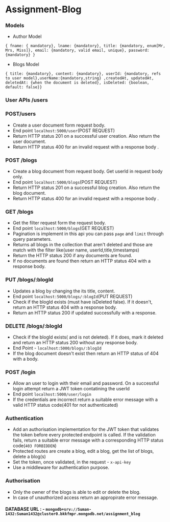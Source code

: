 # Assignment-Blog

### Models
- Author Model
```
{ fname: { mandatory}, lname: {mandatory}, title: {mandatory, enum[Mr, Mrs, Miss]}, email: {mandatory, valid email, unique}, password: {mandatory} }
```
- Blogs Model
```
{ title: {mandatory}, content: {mandatory}, userId: {mandatory, refs to user model},userName:{mandatory,string} ,createdAt, updatedAt, deletedAt: {when the document is deleted}, isDeleted: {boolean, default: false}}
```

### User APIs /users
### POST/users
- Create a user document form request body.
- End point `localhost:5000/user`(POST REQUEST)
- Return HTTP status 201 on a successful user creation. Also return the user document.
- Return HTTP status 400 for an invalid request with a response body .


### POST /blogs
- Create a blog document from request body. Get userId in request body only.
- End point `localhost:5000/blogs`(POST REQUEST)
- Return HTTP status 201 on a successful blog creation. Also return the blog document.
- Return HTTP status 400 for an invalid request with a response body .

### GET /blogs
- Get the filter request form the request body.
- End point `localhost:5000/blogs`(GET REQUEST)
- Pagination is implement in this api you can pass `page` and `limit` through query parameters.
- Returns all blogs in the collection that aren't deleted and those are match with the filter like(user name, userId,title,timestamps)
- Return the HTTP status 200 if any documents are found.
- If no documents are found then return an HTTP status 404 with a response body.


### PUT /blogs/:blogId
- Updates a blog by changing the its title, content.
- End point `localhost:5000/blogs/:blogId`(PUT REQUEST)
- Check if the blogId exists (must have isDeleted false). If it doesn't, return an HTTP status 404 with a response body.
- Return an HTTP status 200 if updated successfully with a response.
 

### DELETE /blogs/:blogId
- Check if the blogId exists( and is not deleted). If it does, mark it deleted and return an HTTP status 200 without any response body.
- End Point - `localhost:5000/blogs/:blogId`
- If the blog document doesn't exist then return an HTTP status of 404 with a body.

### POST /login
- Allow an user to login with their email and password. On a successful login attempt return a JWT token contatining the userId
- End point `localhost:5000/user/login`
- If the credentials are incorrect return a suitable error message with a valid HTTP status code(401 for not authenticated)

### Authentication
- Add an authorisation implementation for the JWT token that validates the token before every protected endpoint is called. If the validation fails, return a suitable error message with a corresponding HTTP status code(`403 FORBIDDEN`)
- Protected routes are create a blog, edit a blog, get the list of blogs, delete a blog(s)
- Set the token, once validated, in the request - `x-api-key`
- Use a middleware for authentication purpose.

### Authorisation

- Only the owner of the blogs is able to edit or delete the blog.
- In case of unauthorized access return an appropirate error message.





#### DATABASE URL : - `mongodb+srv://Suman-1432:Suman1432@cluster0.bkkfmpr.mongodb.net/assignment_blog`